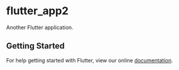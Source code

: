 # flutter_app2

Another Flutter application.

## Getting Started

For help getting started with Flutter, view our online
[documentation](http://flutter.io/).
